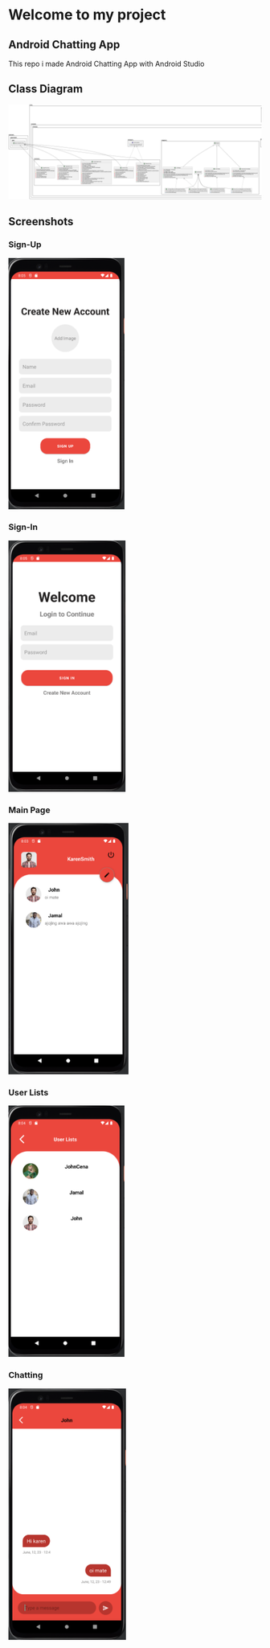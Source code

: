 # Welcome to my project
## Android Chatting App

This repo i made Android Chatting App with Android Studio


## Class Diagram
<img src="UML-CHAT.png"/>


## Screenshots
### Sign-Up
<img src="Img/SignUp.png" widht="500" height="500"/>

### Sign-In
<img src="Img/SignIn.png" widht="500" height="500"/>

### Main Page
<img src="Img/MainPage.png" widht="500" height="500"/>

### User Lists
<img src="Img/UserLists.png" widht="500" height="500"/>

### Chatting 
<img src="Img/Chatting.png" widht="500" height="500"/>
